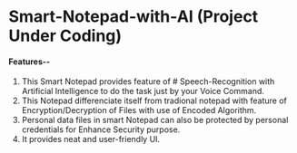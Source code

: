 # Smart-Notepad-with-AI (Project Under Coding)
#### Features--

1. This Smart Notepad provides feature of # Speech-Recognition with Artificial Intelligence to do the task just by your Voice Command.
2. This Notepad differenciate itself from tradional notepad with feature of Encryption/Decryption of Files with use of Encoded Algorithm.
3. Personal data files in smart Notepad can also be protected by personal credentials for Enhance Security purpose.
4. It provides neat and user-friendly UI.
